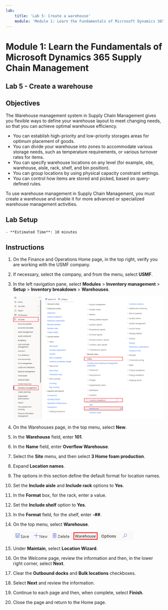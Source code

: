 ```yaml
---
lab:
    title: 'Lab 5: Create a warehouse'
    module: 'Module 1: Learn the Fundamentals of Microsoft Dynamics 365 Supply Chain Management'
---
```


# Module 1: Learn the Fundamentals of Microsoft Dynamics 365 Supply Chain Management

## Lab 5 - Create a warehouse

## Objectives
The Warehouse management system in Supply Chain Management gives you flexible ways to define your warehouse layout to meet changing needs, so that you can achieve optimal warehouse efficiency.

- You can establish high-priority and low-priority storages areas for optimum placement of goods.
- You can divide your warehouse into zones to accommodate various storage needs, such as temperature requirements, or various turnover rates for items.
- You can specify warehouse locations on any level (for example, site, warehouse, aisle, rack, shelf, and bin position).
- You can group locations by using physical capacity constraint settings.
- You can control how items are stored and picked, based on query-defined rules.

To use warehouse management in Supply Chain Management, you must create a warehouse and enable it for more advanced or specialized warehouse management activities.

## Lab Setup

    - **Estimated Time**: 10 minutes

## Instructions

1. On the Finance and Operations Home page, in the top right, verify you are working with the USMF company.

1. If necessary, select the company, and from the menu, select **USMF**.

1. In the left navigation pane, select **Modules** > **Inventory management** > **Setup** > **Inventory breakdown** > **Warehouses**.

    ![Screen image displaying Warehouses module navigation](./media/lp1-m3-warehouses-module-navigation.png)

1. On the Warehouses page, in the top menu, select **New**.

1. In the **Warehouse** field, enter **101**.

1. In the **Name** field, enter **Overflow Warehouse**.

1. Select the **Site** menu, and then select **3 Home foam production**.

1. Expand **Location names**.

1. The options in this section define the default format for location names.

1. Set the **Include aisle** and **Include rack** options to **Yes**.

1. In the **Format** box, for the rack, enter a value.

1. Set the **Include shelf** option to **Yes**.

1. In the **Format** field, for the shelf, enter **-##**.

1. On the top menu, select **Warehouse**.

    ![Screen image displaying the Warehouse menu option highlighted](./media/lp1-m3-warehouses-menu-option.png)

1. Under **Maintain**, select **Location Wizard**.

1. On the Welcome page, review the information and then, in the lower right corner, select **Next**.

1. Clear the **Outbound docks** and **Bulk locations** checkboxes.

1. Select **Next** and review the information.

1. Continue to each page and then, when complete, select **Finish**.

1. Close the page and return to the Home page.
